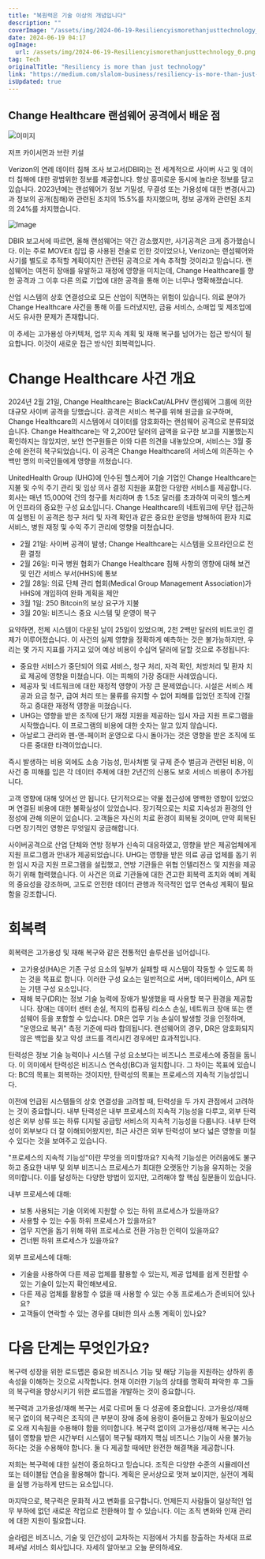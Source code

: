 ```yaml
---
title: "복원력은 기술 이상의 개념입니다"
description: ""
coverImage: "/assets/img/2024-06-19-Resiliencyismorethanjusttechnology_0.png"
date: 2024-06-19 04:17
ogImage:
  url: /assets/img/2024-06-19-Resiliencyismorethanjusttechnology_0.png
tag: Tech
originalTitle: "Resiliency is more than just technology"
link: "https://medium.com/slalom-business/resiliency-is-more-than-just-technology-2477c3f936ad"
isUpdated: true
---
```


## Change Healthcare 랜섬웨어 공격에서 배운 점

![이미지](/assets/img/2024-06-19-Resiliencyismorethanjusttechnology_0.png)

저프 카이서먼과 브란 키설

Verizon의 연례 데이터 침해 조사 보고서(DBIR)는 전 세계적으로 사이버 사고 및 데이터 침해에 대한 광범위한 정보를 제공합니다. 항상 흥미로운 동시에 놀라운 정보를 담고 있습니다. 2023년에는 랜섬웨어가 정보 기밀성, 무결성 또는 가용성에 대한 변경(사고)과 정보의 공개(침해)와 관련된 조치의 15.5%를 차지했으며, 정보 공개와 관련된 조치의 24%를 차지했습니다.

<!-- cozy-coder - 수평 -->

<ins class="adsbygoogle"
     style="display:block"
     data-ad-client="ca-pub-4877378276818686"
     data-ad-slot="1107185301"
     data-ad-format="auto"
     data-full-width-responsive="true"></ins>

<script>
     (adsbygoogle = window.adsbygoogle || []).push({});
</script>

![Image](/assets/img/2024-06-19-Resiliencyismorethanjusttechnology_1.png)

DBIR 보고서에 따르면, 올해 랜섬웨어는 약간 감소했지만, 사기공격은 크게 증가했습니다. 이는 주로 MOVEit 침입 중 사용된 전술로 인한 것이었으나, Verizon는 랜섬웨어와 사기를 별도로 추적할 계획이지만 관련된 공격으로 계속 추적할 것이라고 믿습니다. 랜섬웨어는 여전히 장애를 유발하고 재정에 영향을 미치는데, Change Healthcare를 향한 공격과 그 이후 다른 의료 기업에 대한 공격을 통해 이는 너무나 명확해졌습니다.

산업 시스템의 상호 연결성으로 모든 산업이 직면하는 위험이 있습니다. 의료 분야가 Change Healthcare 사건을 통해 이를 드러냈지만, 금융 서비스, 소매업 및 제조업에서도 유사한 문제가 존재합니다.

이 추세는 고가용성 아키텍처, 업무 지속 계획 및 재해 복구를 넘어가는 접근 방식이 필요합니다. 이것이 새로운 접근 방식인 회복력입니다.

<!-- cozy-coder - 수평 -->

<ins class="adsbygoogle"
     style="display:block"
     data-ad-client="ca-pub-4877378276818686"
     data-ad-slot="1107185301"
     data-ad-format="auto"
     data-full-width-responsive="true"></ins>

<script>
     (adsbygoogle = window.adsbygoogle || []).push({});
</script>

# Change Healthcare 사건 개요

2024년 2월 21일, Change Healthcare는 BlackCat/ALPHV 랜섬웨어 그룹에 의한 대규모 사이버 공격을 당했습니다. 공격은 서비스 복구를 위해 원금을 요구하며, Change Healthcare의 시스템에서 데이터를 암호화하는 랜섬웨어 공격으로 분류되었습니다. Change Healthcare는 약 2,200만 달러의 금액을 요구한 보고를 지불했는지 확인하지는 않았지만, 보안 연구원들은 이와 다른 의견을 내놓았으며, 서비스는 3월 중순에 완전히 복구되었습니다. 이 공격은 Change Healthcare의 서비스에 의존하는 수백만 명의 미국인들에게 영향을 끼쳤습니다.

UnitedHealth Group (UHG)에 인수된 헬스케어 기술 기업인 Change Healthcare는 지불 및 수익 주기 관리 및 임상 의사 결정 지원을 포함한 다양한 서비스를 제공합니다. 회사는 매년 15,000억 건의 청구를 처리하며 총 1.5조 달러를 초과하여 미국의 헬스케어 인프라의 중요한 구성 요소입니다. Change Healthcare의 네트워크에 무단 접근하여 실행된 이 공격은 청구 처리 및 자격 확인과 같은 중요한 운영을 방해하여 환자 치료 서비스, 병원 재정 및 수익 주기 관리에 영향을 미쳤습니다.

- 2월 21일: 사이버 공격이 발생; Change Healthcare는 시스템을 오프라인으로 전환 결정
- 2월 26일: 미국 병원 협회가 Change Healthcare 침해 사항의 영향에 대해 보건 및 인간 서비스 부서(HHS)에 통보
- 2월 28일: 의료 단체 관리 협회(Medical Group Management Association)가 HHS에 개입하여 완화 계획을 제안
- 3월 1일: 250 Bitcoin의 보상 요구가 지불
- 3월 20일: 비즈니스 중요 시스템 및 운영이 복구

<!-- cozy-coder - 수평 -->

<ins class="adsbygoogle"
     style="display:block"
     data-ad-client="ca-pub-4877378276818686"
     data-ad-slot="1107185301"
     data-ad-format="auto"
     data-full-width-responsive="true"></ins>

<script>
     (adsbygoogle = window.adsbygoogle || []).push({});
</script>

요약하면, 전체 시스템이 다운된 날이 25일이 있었으며, 2천 2백만 달러의 비트코인 결제가 이루어졌습니다. 이 사건의 실제 영향을 정확하게 예측하는 것은 불가능하지만, 우리는 몇 가지 지표를 가지고 있어 예상 비용이 수십억 달러에 달할 것으로 추정됩니다:

- 중요한 서비스가 중단되어 의료 서비스, 청구 처리, 자격 확인, 처방처리 및 환자 치료 제공에 영향을 미쳤습니다. 이는 피해의 가장 중대한 사례였습니다.
- 제공자 및 네트워크에 대한 재정적 영향이 가장 큰 문제였습니다. 시설은 서비스 제공과 요금 청구, 급여 처리 또는 물류를 유지할 수 없어 피해를 입었던 조직에 긴절하고 중대한 재정적 영향을 미쳤습니다.
- UHG는 영향을 받은 조직에 단기 재정 지원을 제공하는 임시 자금 지원 프로그램을 시작했습니다. 이 프로그램의 비용에 대한 숫자는 알고 있지 않습니다.
- 아날로그 관리와 펜-앤-페이퍼 운영으로 다시 돌아가는 것은 영향을 받은 조직에 또 다른 중대한 타격이었습니다.

즉시 발생하는 비용 외에도 소송 가능성, 민사처벌 및 규제 준수 벌금과 관련된 비용, 이 사건 중 피해를 입은 각 데이터 주체에 대한 2년간의 신용도 보호 서비스 비용이 추가됩니다.

고객 영향에 대해 잊어선 안 됩니다. 단기적으로는 약물 접근성에 명백한 영향이 있었으며 연결된 비용에 대한 불확실성이 있었습니다. 장기적으로는 치료 지속성과 환경의 안정성에 관해 의문이 있습니다. 고객들은 자신의 치료 환경이 회복될 것이며, 만약 회복된다면 장기적인 영향은 무엇일지 궁금해합니다.

<!-- cozy-coder - 수평 -->

<ins class="adsbygoogle"
     style="display:block"
     data-ad-client="ca-pub-4877378276818686"
     data-ad-slot="1107185301"
     data-ad-format="auto"
     data-full-width-responsive="true"></ins>

<script>
     (adsbygoogle = window.adsbygoogle || []).push({});
</script>

사이버공격으로 산업 단체와 연방 정부가 신속히 대응하였고, 영향을 받은 제공업체에게 지원 프로그램과 안내가 제공되었습니다. UHG는 영향을 받은 의료 공급 업체를 돕기 위한 임시 자금 지원 프로그램을 설립했고, 연방 기관들은 위협 인텔리전스 및 지원을 제공하기 위해 협력했습니다. 이 사건은 의료 기관들에 대한 견고한 회복력 조치와 예비 계획의 중요성을 강조하며, 고도로 안전한 데이터 관행과 적극적인 업무 연속성 계획이 필요함을 강조합니다.

# 회복력

회복력은 고가용성 및 재해 복구와 같은 전통적인 솔루션을 넘어섭니다.

- 고가용성(HA)은 기존 구성 요소의 일부가 실패할 때 시스템이 작동할 수 있도록 하는 것을 목표로 합니다. 이러한 구성 요소는 일반적으로 서버, 데이터베이스, API 또는 기탠 구성 요소입니다.
- 재해 복구(DR)는 정보 기술 능력에 장애가 발생했을 때 사용할 복구 환경을 제공합니다. 장애는 데이터 센터 손실, 적지의 컴퓨팅 리소스 손실, 네트워크 장애 또는 랜섬웨어 등을 포함할 수 있습니다. DR은 업무 기능 손실이 발생할 것을 인정하며, "운영으로 복귀" 측정 기준에 따라 합의됩니다. 랜섬웨어의 경우, DR은 암호화되지 않은 백업을 찾고 악성 코드를 격리시킨 경우에만 효과적입니다.

<!-- cozy-coder - 수평 -->

<ins class="adsbygoogle"
     style="display:block"
     data-ad-client="ca-pub-4877378276818686"
     data-ad-slot="1107185301"
     data-ad-format="auto"
     data-full-width-responsive="true"></ins>

<script>
     (adsbygoogle = window.adsbygoogle || []).push({});
</script>

탄력성은 정보 기술 능력이나 시스템 구성 요소보다는 비즈니스 프로세스에 중점을 둡니다. 이 의미에서 탄력성은 비즈니스 연속성(BC)과 일치합니다. 그 차이는 목표에 있습니다: BC의 목표는 회복하는 것이지만, 탄력성의 목표는 프로세스의 지속적 기능성입니다.

이전에 언급된 시스템들의 상호 연결성을 고려할 때, 탄력성을 두 가지 관점에서 고려하는 것이 중요합니다. 내부 탄력성은 내부 프로세스의 지속적 기능성을 다루고, 외부 탄력성은 외부 상류 또는 하류 디지털 공급망 서비스의 지속적 기능성을 다룹니다. 내부 탄력성이 외부보다 더 잘 이해되어왔지만, 최근 사건은 외부 탄력성이 보다 넓은 영향을 미칠 수 있다는 것을 보여주고 있습니다.

"프로세스의 지속적 기능성"이란 무엇을 의미할까요? 지속적 기능성은 어려움에도 불구하고 중요한 내부 및 외부 비즈니스 프로세스가 최대한 오랫동안 기능을 유지하는 것을 의미합니다. 이를 달성하는 다양한 방법이 있지만, 고려해야 할 핵심 질문들이 있습니다.

내부 프로세스에 대해:

<!-- cozy-coder - 수평 -->

<ins class="adsbygoogle"
     style="display:block"
     data-ad-client="ca-pub-4877378276818686"
     data-ad-slot="1107185301"
     data-ad-format="auto"
     data-full-width-responsive="true"></ins>

<script>
     (adsbygoogle = window.adsbygoogle || []).push({});
</script>

- 보통 사용되는 기술 이외에 지원할 수 있는 하위 프로세스가 있을까요?
- 사용할 수 있는 수동 하위 프로세스가 있을까요?
- 업무 지연을 돕기 위해 하위 프로세스로 전환 가능한 인력이 있을까요?
- 건너뛴 하위 프로세스가 있을까요?

외부 프로세스에 대해:

- 기술을 사용하여 다른 제공 업체를 활용할 수 있는지, 제공 업체를 쉽게 전환할 수 있는 기술이 있는지 확인해보세요.
- 다른 제공 업체를 활용할 수 없을 때 사용할 수 있는 수동 프로세스가 준비되어 있나요?
- 고객들이 연락할 수 있는 경우를 대비한 의사 소통 계획이 있나요?

# 다음 단계는 무엇인가요?

<!-- cozy-coder - 수평 -->

<ins class="adsbygoogle"
     style="display:block"
     data-ad-client="ca-pub-4877378276818686"
     data-ad-slot="1107185301"
     data-ad-format="auto"
     data-full-width-responsive="true"></ins>

<script>
     (adsbygoogle = window.adsbygoogle || []).push({});
</script>

복구력 성장을 위한 로드맵은 중요한 비즈니스 기능 및 해당 기능을 지원하는 상하위 종속성을 이해하는 것으로 시작합니다. 현재 이러한 기능의 상태를 명확히 파악한 후 그들의 복구력을 향상시키기 위한 로드맵을 개발하는 것이 중요합니다.

복구력과 고가용성/재해 복구는 서로 다르며 둘 다 성공에 중요합니다. 고가용성/재해 복구 없이의 복구력은 조직의 큰 부분이 장애 중에 용량이 줄어들고 장애가 필요이상으로 오래 지속됨을 수용해야 함을 의미합니다. 복구력 없이의 고가용성/재해 복구는 시스템이 영향을 받은 시간부터 시스템이 복구될 때까지 핵심 비즈니스 기능이 사용 불가능하다는 것을 수용해야 합니다. 둘 다 제공할 때에만 완전한 해결책을 제공합니다.

저희는 복구력에 대한 실천이 중요하다고 믿습니다. 조직은 다양한 수준의 시뮬레이션 또는 테이블탑 연습을 활용해야 합니다. 계획은 문서상으로 멋져 보이지만, 실전이 계획을 실행 가능하게 만드는 요소입니다.

마지막으로, 복구력은 문화적 사고 변화를 요구합니다. 언제든지 사람들이 일상적인 업무 부하에 없던 새로운 작업으로 전환해야 할 수 있습니다. 이는 조직 변화와 인재 관리에 대한 지원이 필요합니다.

<!-- cozy-coder - 수평 -->

<ins class="adsbygoogle"
     style="display:block"
     data-ad-client="ca-pub-4877378276818686"
     data-ad-slot="1107185301"
     data-ad-format="auto"
     data-full-width-responsive="true"></ins>

<script>
     (adsbygoogle = window.adsbygoogle || []).push({});
</script>

슬라럼은 비즈니스, 기술 및 인간성이 교차하는 지점에서 가치를 창출하는 차세대 프로페셔널 서비스 회사입니다. 자세히 알아보고 오늘 문의하세요.
